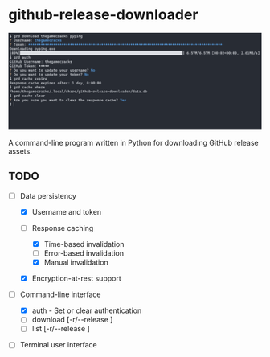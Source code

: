 # github-release-downloader

![A demonstration of the program in bash](/images/demo-2023-03-15.png)

A command-line program written in Python for downloading GitHub release assets.

## TODO

- [ ] Data persistency

    - [X] Username and token
    - [ ] Response caching

        - [X] Time-based invalidation
        - [ ] Error-based invalidation
        - [X] Manual invalidation

    - [X] Encryption-at-rest support

- [ ] Command-line interface

    - [X] auth - Set or clear authentication
    - [ ] download [-r/--release <name>] <owner> <repo> <filename>
    - [ ] list [-r/--release <name>] <owner> <repo>

- [ ] Terminal user interface
